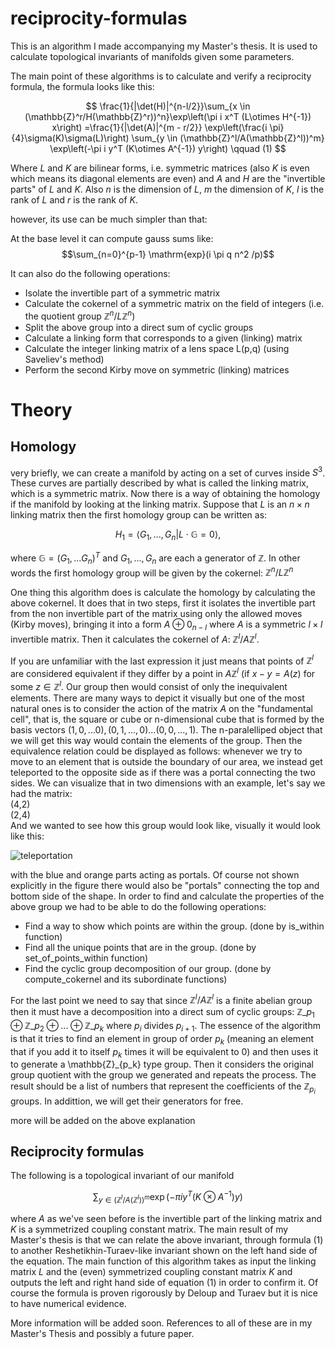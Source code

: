 # reciprocity-formulas

This is an algorithm I made accompanying my Master's thesis. It is used to calculate topological invariants of manifolds given some parameters.

The main point of these algorithms is to calculate and verify a reciprocity formula, the formula looks like this:

$$
\frac{1}{|\det(H)|^{n-l/2}}\sum_{x \in (\mathbb{Z}^r/H(\mathbb{Z}^r))^n}\exp\left(\pi i x^T (L\otimes H^{-1}) x\right)
=\frac{1}{|\det(A)|^{m - r/2}}
\exp\left(\frac{i \pi}{4}\sigma(K)\sigma(L)\right)
\sum_{y \in (\mathbb{Z}^l/A(\mathbb{Z}^l))^m}
\exp\left(-\pi i y^T (K\otimes A^{-1}) y\right)  \qquad (1)
$$ 

Where $L$ and $K$ are bilinear forms, i.e. symmetric matrices (also $K$ is even which means its diagonal elements are even) and $A$ and $H$ are the "invertible parts"
of $L$ and $K$. Also $n$ is the dimension of $L$, $m$ the dimension of $K$, $l$ is the rank of $L$ and $r$ is the rank of $K$.

however, its use can be much simpler than that:

At the base level it can compute gauss sums like: $$\sum_{n=0}^{p-1} \mathrm{exp}(i \pi q n^2 /p)$$

It can also do the following operations:
- Isolate the invertible part of a symmetric matrix 
- Calculate the cokernel of a symmetric matrix on the field of integers (i.e. the quotient group $\mathbb{Z}^n/L\mathbb{Z}^n$)
- Split the above group into a direct sum of cyclic groups
- Calculate a linking form that corresponds to a given (linking) matrix
- Calculate the integer linking matrix of a lens space L(p,q) (using Saveliev's method)
- Perform the second Kirby move on symmetric (linking) matrices

# Theory


## Homology

very briefly, we can create a manifold by acting on a set of curves inside $S^3$. These curves are partially described by what is called the linking matrix, which is a symmetric matrix. Now there is a way of obtaining the homology if the manifold by looking at the linking matrix. Suppose that $L$ is an $n\times n$ linking matrix then the first homology group can be written as:

$$ 
H_1 = \langle G_1 ,..., G_n | L\cdot \mathbb{G} = 0 \rangle,
$$

where $\mathbb{G} = (G_1 , ... G_n)^T$ and $G_1,...,G_n$ are each a generator of $\mathbb{Z}$. In other words the first homology group will be given by the cokernel: $\mathbb{Z}^n/L\mathbb{Z}^n$

One thing this algorithm does is calculate the homology by calculating the above cokernel. It does that in two steps, first it isolates the invertible part from the non invertible part of the matrix using only the allowed moves (Kirby moves), bringing it into a form $A\oplus 0_{n-l}$ where $A$ is a symmetric $l \times l$ invertible matrix. Then it calculates the cokernel of $A$: $\mathbb{Z}^l/A\mathbb{Z}^l$.

If you are unfamiliar with the last expression it just means that points of $\mathbb{Z}^l$ are considered equivalent if they differ by a point in $A\mathbb{Z}^l$ (if $x-y = A(z)$ for some $z \in \mathbb{Z}^l$. Our group then would consist of only the inequivalent elements. There are many ways to depict it visually but one of the most natural ones is to consider the action of the matrix $A$ on the "fundamental cell", that is, the square or cube or n-dimensional cube that is formed by the basis vectors $(1,0,...0),(0,1,...,0)...(0,0,...,1)$. The n-paralelliped object that we will get this way would contain the elements of the group. Then the equivalence relation could be displayed as follows: whenever we try to move to an element that is outside the boundary of our area, we instead get teleported to the opposite side as if there was a portal connecting the two sides. We can visualize that in two dimensions with an example, let's say we had the matrix:  
(4,2)  
(2,4)  
And we wanted to see how this group would look like, visually it would look like this:

![teleportation](https://i.imgur.com/eyAD75F.png)

with the blue and orange parts acting as portals. Of course not shown explicitly in the figure there would also be "portals" connecting the top and bottom side of the shape. In order to find and calculate the properties of the above group we had to be able to do the following operations:

- Find a way to show which points are within the group. (done by is_within function)
- Find all the unique points that are in the group. (done by set_of_points_within function)
- Find the cyclic group decomposition of our group. (done by compute_cokernel and its subordinate functions)

For the last point we need to say that since $\mathbb{Z}^l/A\mathbb{Z}^l$ is a finite abelian group then it must have a decomposition into a direct sum of cyclic groups: $\mathbb{Z}\_{p_1} \oplus \mathbb{Z}\_{p_2} \oplus ... \oplus \mathbb{Z}\_{p_k}$ where $p_i$ divides $p_{i+1}$. The essence of the algorithm is that it tries to find an element in group of order $p_k$ (meaning an element that if you add it to itself $p_k$ times it will be equivalent to $0$) and then uses it to generate a \mathbb{Z}\_{p_k} type group. Then it considers the original group quotient with the group we generated and repeats the process. The result should be a list of numbers that represent the coefficients of the $\mathbb{Z}_{p_i}$ groups. In addittion, we will get their generators for free. 

more will be added on the above explanation

## Reciprocity formulas

The following is a topological invariant of our manifold

$$
\sum_{y \in (\mathbb{Z}^l/A(\mathbb{Z}^l))^m}
\exp\left(-\pi i y^T (K\otimes A^{-1}) y\right)
$$

where $A$ as we've seen before is the invertible part of the linking matrix and $K$ is a symmetrized coupling constant matrix. The main result of my Master's thesis is that we can relate the above invariant, through formula (1) to another Reshetikhin-Turaev-like invariant shown on the left hand side of the equation. The main function of this algorithm takes as input the linking matrix $L$ and the (even) symmetrized coupling constant matrix $K$ and outputs the left and right hand side of equation (1) in order to confirm it. Of course the formula is proven rigorously by Deloup and Turaev but it is nice to have numerical evidence.

More information will be added soon.
References to all of these are in my Master's Thesis and possibly a future paper.
